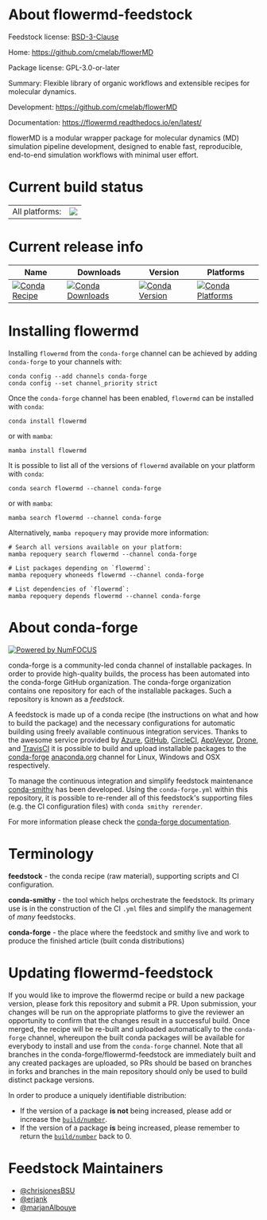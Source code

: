 About flowermd-feedstock
========================

Feedstock license: [BSD-3-Clause](https://github.com/conda-forge/flowermd-feedstock/blob/main/LICENSE.txt)

Home: https://github.com/cmelab/flowerMD

Package license: GPL-3.0-or-later

Summary: Flexible library of organic workflows and extensible recipes for molecular dynamics.

Development: https://github.com/cmelab/flowerMD

Documentation: https://flowermd.readthedocs.io/en/latest/

flowerMD is a modular wrapper package for molecular dynamics (MD)
simulation pipeline development, designed to enable fast, reproducible,
end-to-end simulation workflows with minimal user effort.


Current build status
====================


<table><tr><td>All platforms:</td>
    <td>
      <a href="https://dev.azure.com/conda-forge/feedstock-builds/_build/latest?definitionId=20762&branchName=main">
        <img src="https://dev.azure.com/conda-forge/feedstock-builds/_apis/build/status/flowermd-feedstock?branchName=main">
      </a>
    </td>
  </tr>
</table>

Current release info
====================

| Name | Downloads | Version | Platforms |
| --- | --- | --- | --- |
| [![Conda Recipe](https://img.shields.io/badge/recipe-flowermd-green.svg)](https://anaconda.org/conda-forge/flowermd) | [![Conda Downloads](https://img.shields.io/conda/dn/conda-forge/flowermd.svg)](https://anaconda.org/conda-forge/flowermd) | [![Conda Version](https://img.shields.io/conda/vn/conda-forge/flowermd.svg)](https://anaconda.org/conda-forge/flowermd) | [![Conda Platforms](https://img.shields.io/conda/pn/conda-forge/flowermd.svg)](https://anaconda.org/conda-forge/flowermd) |

Installing flowermd
===================

Installing `flowermd` from the `conda-forge` channel can be achieved by adding `conda-forge` to your channels with:

```
conda config --add channels conda-forge
conda config --set channel_priority strict
```

Once the `conda-forge` channel has been enabled, `flowermd` can be installed with `conda`:

```
conda install flowermd
```

or with `mamba`:

```
mamba install flowermd
```

It is possible to list all of the versions of `flowermd` available on your platform with `conda`:

```
conda search flowermd --channel conda-forge
```

or with `mamba`:

```
mamba search flowermd --channel conda-forge
```

Alternatively, `mamba repoquery` may provide more information:

```
# Search all versions available on your platform:
mamba repoquery search flowermd --channel conda-forge

# List packages depending on `flowermd`:
mamba repoquery whoneeds flowermd --channel conda-forge

# List dependencies of `flowermd`:
mamba repoquery depends flowermd --channel conda-forge
```


About conda-forge
=================

[![Powered by
NumFOCUS](https://img.shields.io/badge/powered%20by-NumFOCUS-orange.svg?style=flat&colorA=E1523D&colorB=007D8A)](https://numfocus.org)

conda-forge is a community-led conda channel of installable packages.
In order to provide high-quality builds, the process has been automated into the
conda-forge GitHub organization. The conda-forge organization contains one repository
for each of the installable packages. Such a repository is known as a *feedstock*.

A feedstock is made up of a conda recipe (the instructions on what and how to build
the package) and the necessary configurations for automatic building using freely
available continuous integration services. Thanks to the awesome service provided by
[Azure](https://azure.microsoft.com/en-us/services/devops/), [GitHub](https://github.com/),
[CircleCI](https://circleci.com/), [AppVeyor](https://www.appveyor.com/),
[Drone](https://cloud.drone.io/welcome), and [TravisCI](https://travis-ci.com/)
it is possible to build and upload installable packages to the
[conda-forge](https://anaconda.org/conda-forge) [anaconda.org](https://anaconda.org/)
channel for Linux, Windows and OSX respectively.

To manage the continuous integration and simplify feedstock maintenance
[conda-smithy](https://github.com/conda-forge/conda-smithy) has been developed.
Using the ``conda-forge.yml`` within this repository, it is possible to re-render all of
this feedstock's supporting files (e.g. the CI configuration files) with ``conda smithy rerender``.

For more information please check the [conda-forge documentation](https://conda-forge.org/docs/).

Terminology
===========

**feedstock** - the conda recipe (raw material), supporting scripts and CI configuration.

**conda-smithy** - the tool which helps orchestrate the feedstock.
                   Its primary use is in the construction of the CI ``.yml`` files
                   and simplify the management of *many* feedstocks.

**conda-forge** - the place where the feedstock and smithy live and work to
                  produce the finished article (built conda distributions)


Updating flowermd-feedstock
===========================

If you would like to improve the flowermd recipe or build a new
package version, please fork this repository and submit a PR. Upon submission,
your changes will be run on the appropriate platforms to give the reviewer an
opportunity to confirm that the changes result in a successful build. Once
merged, the recipe will be re-built and uploaded automatically to the
`conda-forge` channel, whereupon the built conda packages will be available for
everybody to install and use from the `conda-forge` channel.
Note that all branches in the conda-forge/flowermd-feedstock are
immediately built and any created packages are uploaded, so PRs should be based
on branches in forks and branches in the main repository should only be used to
build distinct package versions.

In order to produce a uniquely identifiable distribution:
 * If the version of a package **is not** being increased, please add or increase
   the [``build/number``](https://docs.conda.io/projects/conda-build/en/latest/resources/define-metadata.html#build-number-and-string).
 * If the version of a package **is** being increased, please remember to return
   the [``build/number``](https://docs.conda.io/projects/conda-build/en/latest/resources/define-metadata.html#build-number-and-string)
   back to 0.

Feedstock Maintainers
=====================

* [@chrisjonesBSU](https://github.com/chrisjonesBSU/)
* [@erjank](https://github.com/erjank/)
* [@marjanAlbouye](https://github.com/marjanAlbouye/)

